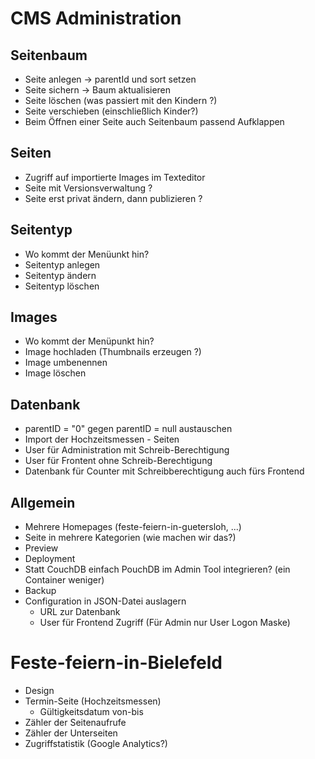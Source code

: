 CMS Administration
==================

Seitenbaum
----------
- Seite anlegen -> parentId und sort setzen 
- Seite sichern -> Baum aktualisieren
- Seite löschen (was passiert mit den Kindern ?)
- Seite verschieben (einschließlich Kinder?)
- Beim Öffnen einer Seite auch Seitenbaum passend Aufklappen 

Seiten
------
- Zugriff auf importierte Images im Texteditor
- Seite mit Versionsverwaltung ?
- Seite erst privat ändern, dann publizieren ?

Seitentyp
---------
- Wo kommt der Menüunkt hin?
- Seitentyp anlegen
- Seitentyp ändern
- Seitentyp löschen

Images
------
- Wo kommt der Menüpunkt hin?
- Image hochladen (Thumbnails erzeugen ?)
- Image umbenennen
- Image löschen

Datenbank
---------
- parentID = "0" gegen parentID = null austauschen
- Import der Hochzeitsmessen - Seiten
- User für Administration mit Schreib-Berechtigung
- User für Frontent ohne Schreib-Berechtigung
- Datenbank für Counter mit Schreibberechtigung auch fürs Frontend

Allgemein
---------
- Mehrere Homepages (feste-feiern-in-guetersloh, ...)
- Seite in mehrere Kategorien (wie machen wir das?)
- Preview
- Deployment
- Statt CouchDB einfach PouchDB im Admin Tool integrieren? 
  (ein Container weniger)
- Backup
- Configuration in JSON-Datei auslagern
  - URL zur Datenbank
  - User für Frontend Zugriff (Für Admin nur User Logon Maske)

Feste-feiern-in-Bielefeld
=========================
- Design
- Termin-Seite (Hochzeitsmessen)
    - Gültigkeitsdatum von-bis
- Zähler der Seitenaufrufe
- Zähler der Unterseiten
- Zugriffstatistik (Google Analytics?)
